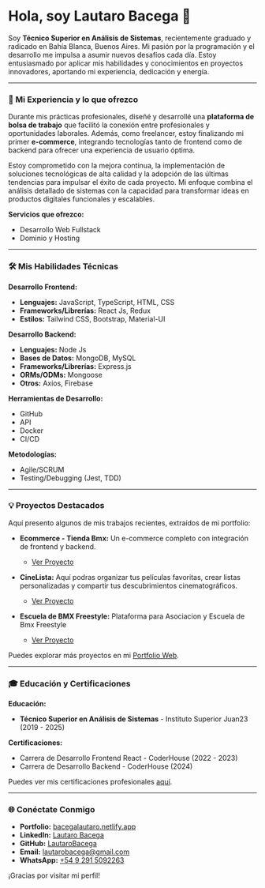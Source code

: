 # Hola, soy Lautaro Bacega 👋

Soy **Técnico Superior en Análisis de Sistemas**, recientemente graduado y radicado en Bahía Blanca, Buenos Aires. Mi pasión por la programación y el desarrollo me impulsa a asumir nuevos desafíos cada día. Estoy entusiasmado por aplicar mis habilidades y conocimientos en proyectos innovadores, aportando mi experiencia, dedicación y energía.

---

### 🚀 Mi Experiencia y lo que ofrezco

Durante mis prácticas profesionales, diseñé y desarrollé una **plataforma de bolsa de trabajo** que facilitó la conexión entre profesionales y oportunidades laborales. Además, como freelancer, estoy finalizando mi primer **e-commerce**, integrando tecnologías tanto de frontend como de backend para ofrecer una experiencia de usuario óptima.

Estoy comprometido con la mejora continua, la implementación de soluciones tecnológicas de alta calidad y la adopción de las últimas tendencias para impulsar el éxito de cada proyecto. Mi enfoque combina el análisis detallado de sistemas con la capacidad para transformar ideas en productos digitales funcionales y escalables.

**Servicios que ofrezco:**
*   Desarrollo Web Fullstack
*   Dominio y Hosting

---

### 🛠️ Mis Habilidades Técnicas

**Desarrollo Frontend:**
*   **Lenguajes:** JavaScript, TypeScript, HTML, CSS
*   **Frameworks/Librerías:** React Js, Redux
*   **Estilos:** Tailwind CSS, Bootstrap, Material-UI

**Desarrollo Backend:**
*   **Lenguajes:** Node Js
*   **Bases de Datos:** MongoDB, MySQL
*   **Frameworks/Librerías:** Express.js
*   **ORMs/ODMs:** Mongoose
*   **Otros:** Axios, Firebase

**Herramientas de Desarrollo:**
*   GitHub
*   API
*   Docker
*   CI/CD

**Metodologías:**
*   Agile/SCRUM
*   Testing/Debugging (Jest, TDD)

---

### 💡 Proyectos Destacados

Aquí presento algunos de mis trabajos recientes, extraídos de mi portfolio:

*   **Ecommerce - Tienda Bmx:** Un e-commerce completo con integración de frontend y backend.
    *   [Ver Proyecto](https://bacegalautaro.netlify.app/#projects) 

*   **CineLista:** Aquí podras organizar tus películas favoritas, crear listas personalizadas y compartir tus descubrimientos cinematográficos.
    *   [Ver Proyecto](https://bacegalautaro.netlify.app/#projects)

*   **Escuela de BMX Freestyle:** Plataforma para Asociacion y Escuela de Bmx Freestyle
    *   [Ver Proyecto](https://bacegalautaro.netlify.app/#projects)

Puedes explorar más proyectos en mi [Portfolio Web](https://bacegalautaro.netlify.app/#projects).

---

### 🎓 Educación y Certificaciones

**Educación:**
*   **Técnico Superior en Análisis de Sistemas** - Instituto Superior Juan23 (2019 - 2025)

**Certificaciones:**
*   Carrera de Desarrollo Frontend React - CoderHouse (2022 - 2023)
*   Carrera de Desarrollo Backend - CoderHouse (2024)


Puedes ver mis certificaciones profesionales [aquí](https://bacegalautaro.netlify.app/#certificates).

---

### 🌐 Conéctate Conmigo

*   **Portfolio:** [bacegalautaro.netlify.app](https://bacegalautaro.netlify.app/)
*   **LinkedIn:** [Lautaro Bacega](https://www.linkedin.com/in/lautaro-bacega/)
*   **GitHub:** [LautaroBacega](https://github.com/LautaroBacega)
*   **Email:** [lautarobacega@gmail.com](mailto:lautibacega@gmail.com)
*   **WhatsApp:** [+54 9 291 5092263](https://wa.me/5492915092263)

¡Gracias por visitar mi perfil!
